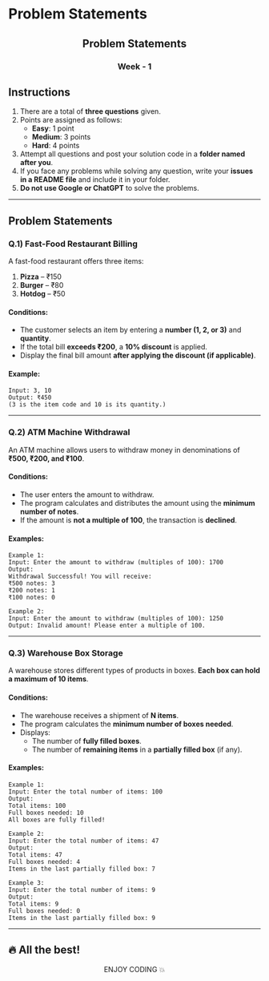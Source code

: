 # Problem Statements

<div align="center">
    <h2>Problem Statements</h2>
    <h3>Week - 1</h3>
</div>

## Instructions

1. There are a total of **three questions** given.
2. Points are assigned as follows:
   - **Easy**: 1 point
   - **Medium**: 3 points
   - **Hard**: 4 points
3. Attempt all questions and post your solution code in a **folder named after you**.
4. If you face any problems while solving any question, write your **issues in a README file** and include it in your folder.
5. **Do not use Google or ChatGPT** to solve the problems.

---

## Problem Statements

### Q.1) Fast-Food Restaurant Billing

A fast-food restaurant offers three items:

1. **Pizza** – ₹150
2. **Burger** – ₹80
3. **Hotdog** – ₹50

#### Conditions:
- The customer selects an item by entering a **number (1, 2, or 3)** and **quantity**.
- If the total bill **exceeds ₹200**, a **10% discount** is applied.
- Display the final bill amount **after applying the discount (if applicable)**.

#### Example:
```plaintext
Input: 3, 10
Output: ₹450
(3 is the item code and 10 is its quantity.)
```

---

### Q.2) ATM Machine Withdrawal

An ATM machine allows users to withdraw money in denominations of **₹500, ₹200, and ₹100**.

#### Conditions:
- The user enters the amount to withdraw.
- The program calculates and distributes the amount using the **minimum number of notes**.
- If the amount is **not a multiple of 100**, the transaction is **declined**.

#### Examples:
```plaintext
Example 1:
Input: Enter the amount to withdraw (multiples of 100): 1700
Output:
Withdrawal Successful! You will receive:
₹500 notes: 3
₹200 notes: 1
₹100 notes: 0
```

```plaintext
Example 2:
Input: Enter the amount to withdraw (multiples of 100): 1250
Output: Invalid amount! Please enter a multiple of 100.
```

---

### Q.3) Warehouse Box Storage

A warehouse stores different types of products in boxes. **Each box can hold a maximum of 10 items**.

#### Conditions:
- The warehouse receives a shipment of **N items**.
- The program calculates the **minimum number of boxes needed**.
- Displays:
  - The number of **fully filled boxes**.
  - The number of **remaining items** in a **partially filled box** (if any).

#### Examples:
```plaintext
Example 1:
Input: Enter the total number of items: 100
Output:
Total items: 100
Full boxes needed: 10
All boxes are fully filled!
```

```plaintext
Example 2:
Input: Enter the total number of items: 47
Output:
Total items: 47
Full boxes needed: 4
Items in the last partially filled box: 7
```

```plaintext
Example 3:
Input: Enter the total number of items: 9
Output:
Total items: 9
Full boxes needed: 0
Items in the last partially filled box: 9
```

---

## 🔥 All the best!

<div align="center">
    <p>ENJOY CODING 💥</p>
</div>
